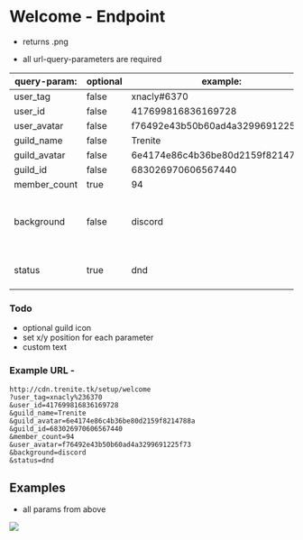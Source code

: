 # Welcome - Endpoint

- returns .png

- all url-query-parameters are required

  

| query-param: | optional | example:                         | extras:                                                      |
| ------------ | -------- | -------------------------------- | ------------------------------------------------------------ |
| user_tag     | false    | xnacly#6370                      |                                                              |
| user_id      | false    | 417699816836169728               |                                                              |
| user_avatar  | false    | f76492e43b50b60ad4a3299691225f73 |                                                              |
| guild_name   | false    | Trenite                          |                                                              |
| guild_avatar | false    | 6e4174e86c4b36be80d2159f8214788a |                                                              |
| guild_id     | false    | 683026970606567440               |                                                              |
| member_count | true     | 94                               |                                                              |
| background   | false    | discord                          | [discord, default, default_small, minecraft, fortnite] / url |
| status       | true     | dnd                              | [online, idle, dnd, offline, none]                           |

### Todo
- optional guild icon
- set x/y position for each parameter
- custom text

### Example URL - 
```
http://cdn.trenite.tk/setup/welcome
?user_tag=xnacly%236370
&user_id=417699816836169728
&guild_name=Trenite
&guild_avatar=6e4174e86c4b36be80d2159f8214788a
&guild_id=683026970606567440
&member_count=94
&user_avatar=f76492e43b50b60ad4a3299691225f73
&background=discord
&status=dnd
```

## Examples 
- all params from above
<img src="https://github.com/Trenite/image-manipulation-api/blob/master/docs/welcome/welcome.png"/>

